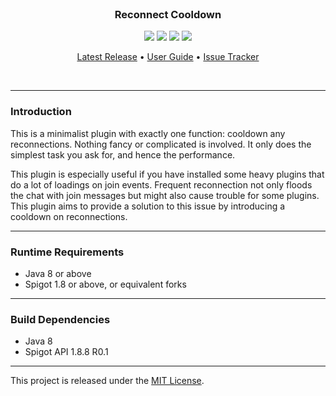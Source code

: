 <br>
<h3 align="center">Reconnect Cooldown</h3>
<p align="center">
    <img src="https://img.shields.io/badge/Version-1.0.0-green"> <img src="https://img.shields.io/badge/Spigot-1.8+-lightgrey"> <img src="https://img.shields.io/badge/License-MIT-blue"> <img src="https://img.shields.io/badge/Language-Java-yellow">
</p>

<p align="center">
    <a href="https://github.com/denniemok/reconnect-cooldown/releases">Latest Release</a> •
    <a href="https://github.com/denniemok/reconnect-cooldown/wiki">User Guide</a> •
    <a href="https://github.com/denniemok/reconnect-cooldown/issues">Issue Tracker</a>
</p>
<br>

<hr>

### Introduction
This is a minimalist plugin with exactly one function: cooldown any reconnections. Nothing fancy or complicated is involved. It only does the simplest task you ask for, and hence the performance. <p>

This plugin is especially useful if you have installed some heavy plugins that do a lot of loadings on join events. Frequent reconnection not only floods the chat with join messages but might also cause trouble for some plugins. This plugin aims to provide a solution to this issue by introducing a cooldown on reconnections. <br>

<hr>

### Runtime Requirements
- Java 8 or above
- Spigot 1.8 or above, or equivalent forks <br>

<hr>

### Build Dependencies
- Java 8
- Spigot API 1.8.8 R0.1 <br>

<hr>

This project is released under the [MIT License](https://opensource.org/license/mit/).
